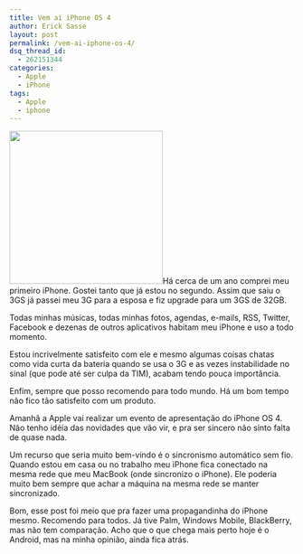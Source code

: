 ```yaml
---
title: Vem aí iPhone OS 4
author: Erick Sasse
layout: post
permalink: /vem-ai-iphone-os-4/
dsq_thread_id:
  - 262151344
categories:
  - Apple
  - iPhone
tags:
  - Apple
  - iphone
---
```

[<img class="alignright size-full wp-image-968" title="iPhone" src="http://www.ericksasse.com.br/wp-content/uploads/2010/04/iphone3g1.jpg" alt="" width="271" height="271" />][1]Há cerca de um ano comprei meu primeiro iPhone. Gostei tanto que já estou no segundo. Assim que saiu o 3GS já passei meu 3G para a esposa e fiz upgrade para um 3GS de 32GB.

Todas minhas músicas, todas minhas fotos, agendas, e-mails, RSS, Twitter, Facebook e dezenas de outros aplicativos habitam meu iPhone e uso a todo momento.

Estou incrivelmente satisfeito com ele e mesmo algumas coisas chatas como vida curta da bateria quando se usa o 3G e as vezes instabilidade no sinal (que pode até ser culpa da TIM), acabam tendo pouca importância.

Enfim, sempre que posso recomendo para todo mundo. Há um bom tempo não fico tão satisfeito com um produto.

Amanhã a Apple vai realizar um evento de apresentação do iPhone OS 4. Não tenho idéia das novidades que vão vir, e pra ser sincero não sinto falta de quase nada.

Um recurso que seria muito bem-vindo é o sincronismo automático sem fio. Quando estou em casa ou no trabalho meu iPhone fica conectado na mesma rede que meu MacBook (onde sincronizo o iPhone). Ele poderia muito bem sempre que achar a máquina na mesma rede se manter sincronizado.

Bom, esse post foi meio que pra fazer uma propagandinha do iPhone mesmo. Recomendo para todos. Já tive Palm, Windows Mobile, BlackBerry, mas não tem comparação. Acho que o que chega mais perto hoje é o Android, mas na minha opinião, ainda fica atrás.

 [1]: http://www.ericksasse.com.br/wp-content/uploads/2010/04/iphone3g1.jpg